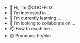 - 👋 Hi, I’m @OOOFELIX
- 👀 I’m interested in ...
- 🌱 I’m currently learning ...
- 💞️ I’m looking to collaborate on ...
- 📫 How to reach me ...
- 😄 Pronouns: he/him
  

<!---
OOOFELIX/OOOFELIX is a ✨ special ✨ repository because its `README.md` (this file) appears on your itHub profile.
You can click the Preview link to take a look at your changes.
--->
